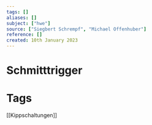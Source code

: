 ```yaml
---
tags: []
aliases: []
subject: ["hwe"]
source: ["Siegbert Schrempf", "Michael Offenhuber"]
reference: []
created: 10th January 2023
---
```


# Schmitttrigger


# Tags
[[Kippschaltungen]]
